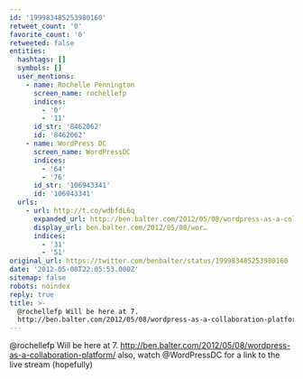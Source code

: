```yaml
---
id: '199983485253980160'
retweet_count: '0'
favorite_count: '0'
retweeted: false
entities:
  hashtags: []
  symbols: []
  user_mentions:
    - name: Rochelle Pennington
      screen_name: rochellefp
      indices:
        - '0'
        - '11'
      id_str: '8462062'
      id: '8462062'
    - name: WordPress DC
      screen_name: WordPressDC
      indices:
        - '64'
        - '76'
      id_str: '106943341'
      id: '106943341'
  urls:
    - url: http://t.co/wdbfdL6q
      expanded_url: http://ben.balter.com/2012/05/08/wordpress-as-a-collaboration-platform/
      display_url: ben.balter.com/2012/05/08/wor…
      indices:
        - '31'
        - '51'
original_url: https://twitter.com/benbalter/status/199983485253980160
date: '2012-05-08T22:05:53.000Z'
sitemap: false
robots: noindex
reply: true
title: >-
  @rochellefp Will be here at 7.
  http://ben.balter.com/2012/05/08/wordpress-as-a-collaboration-platform/…
---
```


@rochellefp Will be here at 7. http://ben.balter.com/2012/05/08/wordpress-as-a-collaboration-platform/ also, watch @WordPressDC for a link to the live stream (hopefully)